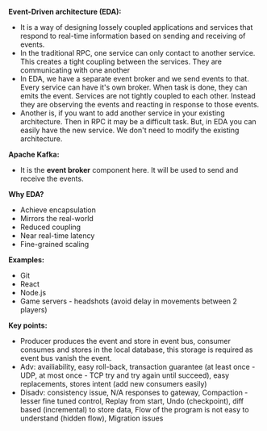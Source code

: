 **Event-Driven architecture (EDA):**
       
* It is a way of designing lossely coupled applications and services that respond to real-time information based on sending and receiving of events. 
* In the traditional RPC, one service can only contact to another service. This creates a tight coupling between the services. They are communicating with one another
* In EDA, we have a separate event broker and we send events to that. Every service can have it's own broker. When task is done, they can emits the event. Services are not tightly coupled to each other. Instead they are observing the events and reacting in response to those events.
* Another is, if you want to add another service in your existing architecture. Then in RPC it may be a difficult task. But, in EDA you can easily have the new service. We don't need to modify the existing architecture.

**Apache Kafka:**
* It is the **event broker** component here. It will be used to send and receive the events.

**Why EDA?**
* Achieve encapsulation
* Mirrors the real-world
* Reduced coupling
* Near real-time latency
* Fine-grained scaling

**Examples:**
* Git
* React
* Node.js
* Game servers - headshots (avoid delay in movements between 2 players)

**Key points:**
* Producer produces the event and store in event bus, consumer consumes and stores in the local database, this storage is required as event bus vanish the event.
* Adv: availiability, easy roll-back, transaction guarantee (at least once - UDP, at most once - TCP try and try again until succeed), easy replacements, stores intent (add new consumers easily)
* Disadv: consistency issue, N/A responses to gateway, Compaction - lesser fine tuned control, Replay from start, Undo (checkpoint), diff based (incremental) to store data,
  Flow of the program is not easy to understand (hidden flow), Migration issues 
